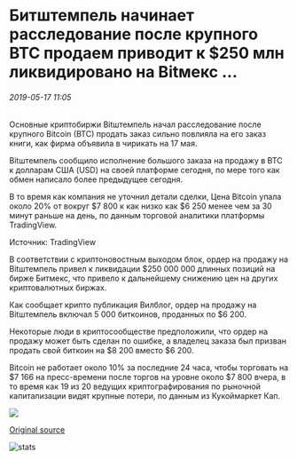 # Битштемпель начинает расследование после крупного BTC продаем приводит к $250 млн ликвидировано на Bitмекс ...

###### 2019-05-17 11:05

Основные криптобиржи Bitштемпель начал расследование после крупного Bitcoin (BTC) продать заказ сильно повлияла на его заказ книги, как фирма объявила в чирикать на 17 мая.

Bitштемпель сообщило исполнение большого заказа на продажу в BTC к долларам США (USD) на своей платформе сегодня, по мере того как обмен написало более предыдущее сегодня.

В то время как компания не уточнил детали сделки, Цена Bitcoin упала около 20% от вокруг $7 800 к как низко как $6 250 менее чем за 30 минут раньше на день, по данным торговой аналитики платформы TradingView.

Источник: TradingView

В соответствии с криптоновостным выходом блок, ордер на продажу на Bitштемпель привел к ликвидации $250 000 000 длинных позиций на бирже Битмекс, что привело к дальнейшему снижению цен на других криптовалютных биржах.

Как сообщает крипто публикация Вилблог, ордер на продажу на Bitштемпель включал 5 000 биткоинов, проданных по $6 200.

Некоторые люди в криптосообществе предположили, что ордер на продажу может быть сделан по ошибке, а владелец заказа был призван продать свой биткоин на $8 200 вместо $6 200.

Bitcoin не работает около 10% за последние 24 часа, чтобы торговать на $7 166 на пресс-времени после торгов на уровне около $7 800 вчера, в то время как 19 из 20 ведущих криптографирования по рыночной капитализации видят крупные потери, по данным из Кукоймаркет Кап.

![](https://s3.cointelegraph.com/storage/uploads/view/d7d92227c581c1281cb8aff5e4a776ea.jpg)

[Original source](https://cointelegraph.com/news/bitstamp-starts-investigation-after-large-btc-sell-leads-to-250-mln-liquidated-on-bitmex)

![stats](https://c.statcounter.com/11760860/0/a89fa40b/1/ "stats")